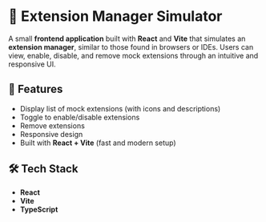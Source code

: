 # 🔌 Extension Manager Simulator

A small **frontend application** built with **React** and **Vite** that simulates an **extension manager**, similar to those found in browsers or IDEs. Users can view, enable, disable, and remove mock extensions through an intuitive and responsive UI.


## 🚀 Features

- Display list of mock extensions (with icons and descriptions)
- Toggle to enable/disable extensions
- Remove extensions
- Responsive design
- Built with **React + Vite** (fast and modern setup)

## 🛠️ Tech Stack

- **React** 
- **Vite** 
- **TypeScript** 

